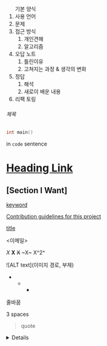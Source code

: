 <ol>기본 양식
    <li>사용 언어
    </li>
    <li>문제
    </li>
    <li>접근 방식
        <ol>
            <li>개인견해
            </li>
            <li>알고리즘
            </li>
        </ol>
    </li>
    <li>오답 노트
        <ol>
            <li>틀린이유
            </li>
            <li>고쳐지는 과정 & 생각의 변화
            </li>
        </ol>
    <li>정답
        <ol>
            <li>해석
            </li>
            <li>새로이 배운 내용
            </li>
        </ol>
    </li>
    <li>리팩 토링
    </li>
</ol>


###### 제목

```c++
int main()
```

in `code` sentence

# [Heading Link](#section-i-want)

## [Section I Want] 

[keyword](######제목)

[Contribution guidelines for this project](docs/CONTRIBUTING.md)

[title](google.com)

<이메일>

*X*
**X**
~~X~~
~X~
X^2^

![ALT text](이미지 경로, 부제)

* + -

줄바꿈

3 spaces
<br/>

>quote   

<details>

</details>
